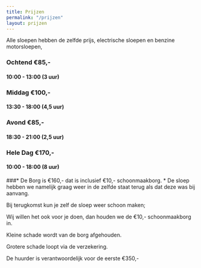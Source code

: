 ```yaml
---
title: Prijzen
permalink: "/prijzen"
layout: prijzen
---
```


Alle sloepen hebben de zelfde prijs, electrische sloepen en benzine motorsloepen,

### Ochtend €85,- 

#### 10:00 - 13:00 (3 uur)

### Middag €100,-

#### 13:30 - 18:00 (4,5 uur)

###  Avond €85,-

#### 18:30 - 21:00 (2,5 uur)

### Hele Dag €170,-

#### 10:00 - 18:00 (8 uur) 




###* De Borg is €160,-  dat is inclusief €10,- schoonmaakborg.
*
De sloep hebben we namelijk graag weer in de zelfde staat terug als dat deze was bij aanvang.

Bij terugkomst kun je zelf de sloep weer schoon maken;

Wij willen het ook  voor je doen, dan houden we de €10,- schoonmaakborg in.

Kleine schade wordt van de borg afgehouden.

Grotere schade loopt via de verzekering.

De huurder is verantwoordelijk voor de eerste €350,-

 

